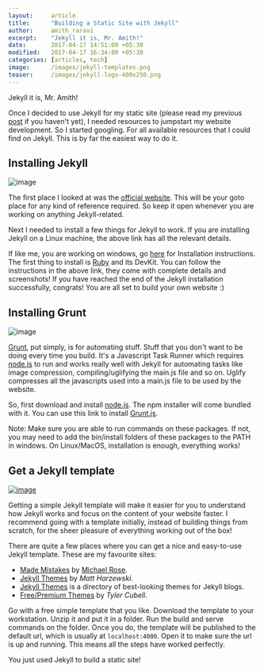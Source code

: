 ```yaml
---
layout:     article
title:      "Building a Static Site with Jekyll"
author:     amith_raravi
excerpt:    "Jekyll it is, Mr. Amith!"
date:       2017-04-17 14:51:00 +05:30
modified:   2017-04-17 16:34:00 +05:30
categories: [articles, tech]
image:      /images/jekyll-templates.png
teaser:     /images/jekyll-logo-400x250.png
---
```


Jekyll it is, Mr. Amith!

Once I decided to use Jekyll for my static site (please read my previous [post](/posts/2017-03-30-an-exercise-in-static-sites/) if you haven't yet), I needed resources to jumpstart my website development. So I started googling. For all available resources that I could find on Jekyll. This is by far the easiest way to do it.

## Installing Jekyll

![image](/images/jekyll-logo.png)

The first place I looked at was the [official website](https://jekyllrb.com/docs/home/). This will be your goto place for any kind of reference required. So keep it open whenever you are working on anything Jekyll-related.

<advertising-article></advertising-article>

Next I needed to install a few things for Jekyll to work. If you are installing Jekyll on a Linux machine, the above link has all the relevant details.

If like me, you are working on windows, go [here](https://labs.sverrirs.com/jekyll/) for Installation instructions. The first thing to install is [Ruby](http://rubyinstaller.org/downloads/) and its DevKit. You can follow the instructions in the above link, they come with complete details and screenshots! If you have reached the end of the Jekyll installation successfully, congrats! You are all set to build your own website :)

## Installing Grunt

![image](/images/grunt-logo.png)

[Grunt](https://gruntjs.com/), put simply, is for automating stuff. Stuff that you don't want to be doing every time you build. It's a Javascript Task Runner which requires [node.js](https://nodejs.org/en/) to run and works really well with Jekyll for automating tasks like image compression, compiling/uglifying the main.js file and so on. Uglify compresses all the javascripts used into a main.js file to be used by the website.

So, first download and install [node.js](https://nodejs.org/en/download/). The npm installer will come bundled with it. You can use this link to install [Grunt.js](http://www.codebelt.com/javascript/install-grunt-js-on-windows/).

Note: Make sure you are able to run commands on these packages. If not, you may need to add the bin/install folders of these packages to the PATH in windows. On Linux/MacOS, installation is enough, everything works!

## Get a Jekyll template

[![image](/images/jekyll-templates.png)](https://jekyllthemes.io/theme/31560300/beautiful-jekyll)

Getting a simple Jekyll template will make it easier for you to understand how Jekyll works and focus on the content of your website faster. I recommend going with a template initially, instead of building things from scratch, for the sheer pleasure of everything working out of the box!

There are quite a few places where you can get a nice and easy-to-use Jekyll template. These are my favourite sites:

* [Made Mistakes](https://mademistakes.com/articles/using-jekyll-2016/) by [Michael Rose](https://github.com/mmistakes).
* [Jekyll Themes](http://jekyllthemes.org/) by *Matt Harzewski*.
* [Jekyll Themes](http://themes.jekyllrc.org/) is a directory of best-looking themes for Jekyll blogs.
* [Free/Premium Themes](https://jekyllthemes.io/) by *Tyler Cubell*.

<advertising-article></advertising-article>

Go with a free simple template that you like. Download the template to your workstation. Unzip it and put it in a folder. Run the build and serve commands on the folder. Once you do, the template will be published to the default url, which is usually at `localhost:4000`. Open it to make sure the url is up and running. This means all the steps have worked perfectly.

You just used Jekyll to build a static site!
